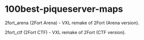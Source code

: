 # 100best-piqueserver-maps
2fort_arena (2Fort Arena) - VXL remake of 2Fort (Arena version).

2fort_ctf (2Fort CTF) - VXL remake of 2Fort (CTF version).
